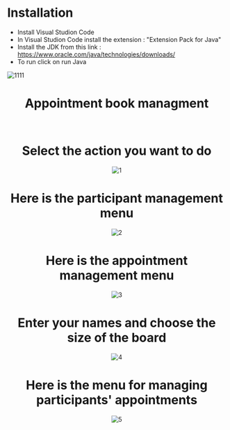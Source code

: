 
  # Installation
  
 - Install Visual Studion Code
 - In Visual Studion Code install the extension : "Extension Pack for Java"
 - Install the JDK from this link : https://www.oracle.com/java/technologies/downloads/
 - To run click on run Java
  
  ![1111](https://github.com/YassineProDev/Java_AppointmentBookManagement/assets/120946916/4786b8dc-863e-4f80-8480-a81c99067c6c)

  <div align="center">
  
# Appointment book managment
  
 <br/>
  
 # Select the action you want to do
  
![1](https://github.com/YassineProDev/Java_AppointmentBookManagement/assets/120946916/a9c70c5f-8cf5-415e-b56a-af72782f4f57)
  
# Here is the participant management menu
  
![2](https://github.com/YassineProDev/Java_AppointmentBookManagement/assets/120946916/7138ea65-782e-4818-85f5-b340ee3cee9b)

# Here is the appointment management menu
  
![3](https://github.com/YassineProDev/Java_AppointmentBookManagement/assets/120946916/a842e961-4ac6-455b-a65e-6fc71bec7256)

# Enter your names and choose the size of the board
  
![4](https://github.com/YassineProDev/Java_AppointmentBookManagement/assets/120946916/e57248c0-2f99-4c48-b872-aef7ef50ad14)
  
# Here is the menu for managing participants' appointments
  
![5](https://github.com/YassineProDev/Java_AppointmentBookManagement/assets/120946916/ecba44da-5782-4c21-b508-324e874e3b8c)

</div>
